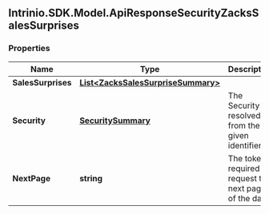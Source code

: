 ## Intrinio.SDK.Model.ApiResponseSecurityZacksSalesSurprises
### Properties

Name | Type | Description | Notes
------------ | ------------- | ------------- | -------------
**SalesSurprises** | [**List&lt;ZacksSalesSurpriseSummary&gt;**](ZacksSalesSurpriseSummary.md) |  | [optional] 
**Security** | [**SecuritySummary**](SecuritySummary.md) | The Security resolved from the given identifier | [optional] 
**NextPage** | **string** | The token required to request the next page of the data | [optional] 

